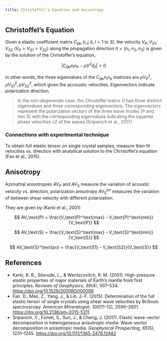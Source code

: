 ```yaml
---
title: Christoffel’s Equation and Anisotropy
---
```


## Christoffel’s Equation

Given a elastic coefficient matrix $C_{ijkl}$ ($i,j,k,l = 1\text{ to }3$), the velocity $V_P, V_{S1}, V_{S2}$  ($V_P > V_{S1} > V_{S2}$) along the propagation direction $\hat n = (n_1, n_2, n_3)$ is given by the solution of the Christoffer’s equation,

$$
\left| C_{ijkl} n_i n_k - \rho V^{2} \delta_{jl} \right|=0
$$

In other words, the three eigenvalues of the $C_{ijkl} n_i n_k$ matrices are $\rho V_P^2, \rho V_{S1}^2, \rho V_{S2}^2$, which gives the accoustic velocities. Eigenvectors indicate polarization direction.

> In the non-degenerate case, the Christoffel matrix $G$ has three distinct eigenvalues and three corresponding eigenvectors. The eigenvectors represent the polarization vectors of the three wave modes (P and two S) with the corresponding eigenvalues indicating the squared phase velocities v2 of the waves (Sripanich et al., 2017)

### Connections with experimental technique

To obtain full elastic tensor on single crystal samples, measure then fit velocities vs. direction with analytical solution to the Christoffel’s equation (Fan et al., 2015).

## Anisotropy

Azimuthal anisotropies $AV_\text{P}$ and $AV_\text{S}$ measure the variation of acoustic velocity vs. direction, polarization anisotropy $AV_\text{S}^\text{po}$ measures the variation of between shear velocity with different polarization.

They are given by (Karki et al., 2001)

$$ AV_\text{P} = \frac{V_\text{P}^\text{max} - V_\text{P}^\text{min}}{V_\text{P}} $$

$$ AV_\text{S} = \frac{V_\text{S}^\text{max} - V_\text{S}^\text{min}}{V_\text{S}} $$

$$ AV_\text{S}^\text{po} = \frac{V_\text{S1} - V_\text{S2}}{V_\text{S}} $$

## References

- Karki, B. B., Stixrude, L., & Wentzcovitch, R. M. (2001). High-pressure elastic properties of major materials of Earth’s mantle from first principles. *Reviews of Geophysics*, *39*(4), 507–534. https://doi.org/10.1029/2000RG000088
- Fan, D., Mao, Z., Yang, J., & Lin, J.-F. (2015). Determination of the full elastic tensor of single crystals using shear wave velocities by Brillouin spectroscopy. *American Mineralogist*, *100*(11–12), 2590–2601. https://doi.org/10.2138/am-2015-5311
- Sripanich, Y., Fomel, S., Sun, J., & Cheng, J. (2017). Elastic wave-vector decomposition in heterogeneous anisotropic media: Wave-vector decomposition in anisotropic media. *Geophysical Prospecting*, *65*(5), 1231–1245. https://doi.org/10.1111/1365-2478.12482